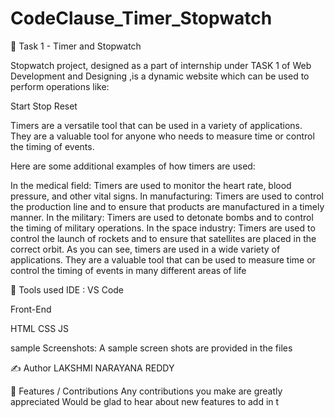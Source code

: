 # CodeClause_Timer_Stopwatch

📖 Task 1 - Timer and Stopwatch

Stopwatch project, designed as a part of internship under TASK 1 of Web Development and Designing ,is a dynamic website which can be used to perform operations like:

Start Stop Reset

Timers are a versatile tool that can be used in a variety of applications. They are a valuable tool for anyone who needs to measure time or control the timing of events.

Here are some additional examples of how timers are used:

In the medical field: Timers are used to monitor the heart rate, blood pressure, and other vital signs. In manufacturing: Timers are used to control the production line and to ensure that products are manufactured in a timely manner. In the military: Timers are used to detonate bombs and to control the timing of military operations. In the space industry: Timers are used to control the launch of rockets and to ensure that satellites are placed in the correct orbit. As you can see, timers are used in a wide variety of applications. They are a valuable tool that can be used to measure time or control the timing of events in many different areas of life

📓 Tools used IDE : VS Code

Front-End

HTML CSS JS

sample Screenshots: A sample screen shots are provided in the files

✍ Author LAKSHMI NARAYANA REDDY

📌 Features / Contributions Any contributions you make are greatly appreciated Would be glad to hear about new features to add in t

